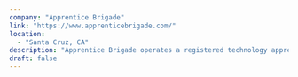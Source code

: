```yaml
---
company: "Apprentice Brigade"
link: "https://www.apprenticebrigade.com/"
location:
  - "Santa Cruz, CA"
description: "Apprentice Brigade operates a registered technology apprenticeship program covering IT and software development, curating quality talent on the Central Coast of California."
draft: false
---
```

